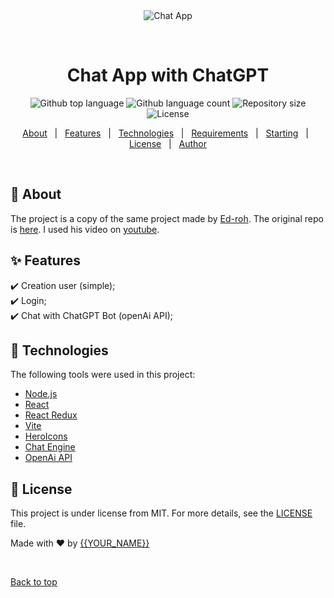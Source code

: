 <div align="center" id="top"> 
  <img src="./.github/app.gif" alt="Chat App" />

  &#xa0;

</div>

<h1 align="center">Chat App with ChatGPT</h1>

<p align="center">
  <img alt="Github top language" src="https://img.shields.io/github/languages/top/{{YOUR_GITHUB_USERNAME}}/chat-app?color=56BEB8">

  <img alt="Github language count" src="https://img.shields.io/github/languages/count/{{YOUR_GITHUB_USERNAME}}/chat-app?color=56BEB8">

  <img alt="Repository size" src="https://img.shields.io/github/repo-size/{{YOUR_GITHUB_USERNAME}}/chat-app?color=56BEB8">

  <img alt="License" src="https://img.shields.io/github/license/{{YOUR_GITHUB_USERNAME}}/chat-app?color=56BEB8">

</p>

<!-- Status -->

<!-- <h4 align="center"> 
	🚧  Chat App 🚀 Under construction...  🚧
</h4> 

<hr> -->

<p align="center">
  <a href="#dart-about">About</a> &#xa0; | &#xa0; 
  <a href="#sparkles-features">Features</a> &#xa0; | &#xa0;
  <a href="#rocket-technologies">Technologies</a> &#xa0; | &#xa0;
  <a href="#white_check_mark-requirements">Requirements</a> &#xa0; | &#xa0;
  <a href="#checkered_flag-starting">Starting</a> &#xa0; | &#xa0;
  <a href="#memo-license">License</a> &#xa0; | &#xa0;
  <a href="https://github.com/{{YOUR_GITHUB_USERNAME}}" target="_blank">Author</a>
</p>

<br>

## :dart: About ##

The project is a copy of the same project made by [Ed-roh](https://github.com/ed-roh).
The original repo is [here](https://github.com/ed-roh/chat-app).
I used his video on [youtube](https://www.youtube.com/watch?v=ffEDkqfIzxM&t=9116s).

## :sparkles: Features ##

:heavy_check_mark: Creation user (simple);\
:heavy_check_mark: Login;\
:heavy_check_mark: Chat with ChatGPT Bot (openAi API);

## :rocket: Technologies ##

The following tools were used in this project:

- [Node.js](https://nodejs.org/en/)
- [React](https://pt-br.reactjs.org/)
- [React Redux](https://react-redux.js.org)
- [Vite](https://vitejs.dev/)
- [HeroIcons](https://heroicons.com/)
- [Chat Engine](https://chatengine.io)
- [OpenAi API](https://openai.com/blog/openai-api)

## :memo: License ##

This project is under license from MIT. For more details, see the [LICENSE](LICENSE.md) file.


Made with :heart: by <a href="https://github.com/{{YOUR_GITHUB_USERNAME}}" target="_blank">{{YOUR_NAME}}</a>

&#xa0;

<a href="#top">Back to top</a>
